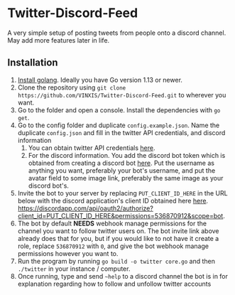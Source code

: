 # Twitter-Discord-Feed
A very simple setup of posting tweets from people onto a discord channel. May add more features later in life.

## Installation
 1. [Install golang](https://golang.org/doc/install). Ideally you have Go version 1.13 or newer. 
 2. Clone the repository using `git clone https://github.com/VINXIS/Twitter-Discord-Feed.git` to wherever you want.
 3. Go to the folder and open a console. Install the dependencies with `go get`.
 4. Go to the config folder and duplicate `config.example.json`. Name the duplicate `config.json` and fill in the twitter API credentials, and discord information
	 1. You can obtain twitter API credentials [here](https://developer.twitter.com/en/docs).
	 2. For the discord information. You add the discord bot token which is obtained from creating a discord bot [here](https://discordapp.com/developers/applications). Put the username as anything you want, preferably your bot's username, and put the avatar field to some image link, preferably the same image as your discord bot's.
 5. Invite the bot to your server by replacing `PUT_CLIENT_ID_HERE` in the URL below with the discord application's client ID obtained here [here](https://discordapp.com/developers/applications). https://discordapp.com/api/oauth2/authorize?client_id=PUT_CLIENT_ID_HERE&permissions=536870912&scope=bot.
 6. The bot by default **NEEDS** webhook manage permissions for the channel you want to follow twitter users on. The bot invite link above already does that for you, but if you would like to not have it create a role, replace `536870912` with `0`, and give the bot webhook manage permissions however you want to.
 7. Run the program by running  `go build -o twitter core.go` and then `./twitter` in your instance / computer.
 8. Once running, type and send `~help` to a discord channel the bot is in for explanation regarding how to follow and unfollow twitter accounts
